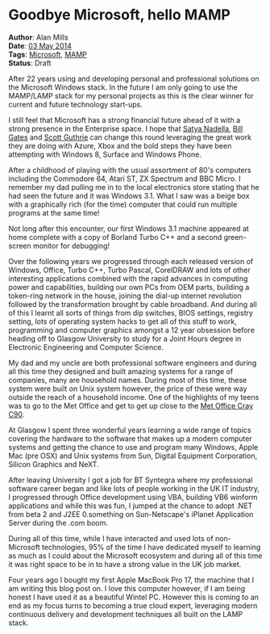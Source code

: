 Goodbye Microsoft, hello MAMP
=============================
**Author**: Alan Mills  
**Date**: [03 May 2014](/blog/history/2014-05.md)   
**Tags**: [Microsoft](/blog/categories/microsoft.md), [MAMP](/blog/categories/mamp.md)  
**Status**: Draft

After 22 years using and developing personal and professional solutions on the Microsoft Windows stack. In the future I am only going to use the MAMP/LAMP stack for my personal projects as this is the clear winner for current and future technology start-ups.

I still feel that Microsoft has a strong financial future ahead of it with a strong presence in the Enterprise space. I hope that [Satya Nadella](https://en.wikipedia.org/wiki/Satya_Nadella), [Bill Gates](https://en.wikipedia.org/wiki/Bill_Gates) and [Scott Guthrie](https://en.wikipedia.org/wiki/Scott_Guthrie) can change this round leveraging the great work they are doing with Azure, Xbox and the bold steps they have been attempting with Windows 8, Surface and Windows Phone.

After a childhood of playing with the usual assortment of 80's computers including the Commodore 64, Atari ST, ZX Spectrum and BBC Micro.  I remember my dad pulling me in to the local electronics store stating that he had seen the future and it was Windows 3.1.  What I saw was a beige box with a graphically  rich (for the time) computer that could run multiple programs at the same time!

Not long after this encounter, our first Windows 3.1 machine appeared at home complete with a copy of Borland Turbo C++ and a second green-screen monitor for debugging!

Over the following years we progressed through each released version of Windows, Office, Turbo C++, Turbo Pascal, CorelDRAW and lots of other interesting applications combined with the rapid advances in computing power and capabilities, building our own PCs from OEM parts, building a token-ring network in the house, joining the dial-up internet revolution followed by the transformation brought by cable broadband.  And during all of this I learnt all sorts of things from dip switches, BIOS settings, registry setting, lots of operating system hacks to get all of this stuff to work, programming and computer graphics amongst a 12 year obsession before heading off to Glasgow University to study for a Joint Hours degree in Electronic Engineering and Computer Science.

My dad and my uncle are both professional software engineers and during all this time they designed and built amazing systems for a range of companies, many are household names.  During most of this time, these system were built on Unix system however, the price of these were way outside the reach of a household income.  One of the highlights of my teens was to go to the Met Office and get to get up close to  the [Met Office Cray C90](http://en.wikipedia.org/wiki/Met_Office#High_performance_computing).

At Glasgow I spent three wonderful years learning a wide range of topics covering the hardware to the software that makes up a modern computer systems and getting the chance to use and program many Windows, Apple Mac (pre OSX) and Unix systems from Sun, Digital Equipment Corporation, Silicon Graphics and NeXT.

After leaving University I got a job for BT Syntegra where my professional software career began and like lots of people working in the UK IT industry, I progressed through Office development using VBA, building VB6 winform applications and while this was fun, I jumped at the chance to adopt .NET from beta 2 and J2EE 0.something on Sun-Netscape's iPlanet Application Server during the .com boom.

During all of this time, while I have interacted and used lots of non-Microsoft technologies, 95% of the time I have dedicated myself to learning as much as I could about the Microsoft ecosystem and during all of this time it was right space to be in to have a strong value in the UK job market.

Four years ago I bought my first Apple MacBook Pro 17, the machine that I am writing this blog post on.  I love this computer however, if I am being honest I have used it as a beautiful Wintel PC.  However this is coming to an end as my focus turns to becoming a true cloud expert, leveraging modern continuous delivery and development techniques all built on the LAMP stack.
